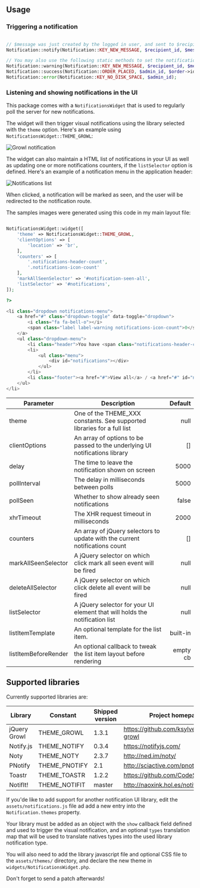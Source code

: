 Usage
-----

### Triggering a notification


```php

// $message was just created by the logged in user, and sent to $recipient_id
Notification::notify(Notification::KEY_NEW_MESSAGE, $recipient_id, $message->id);

// You may also use the following static methods to set the notification type:
Notification::warning(Notification::KEY_NEW_MESSAGE, $recipient_id, $message->id);
Notification::success(Notification::ORDER_PLACED, $admin_id, $order->id);
Notification::error(Notification::KEY_NO_DISK_SPACE, $admin_id);

```
          
### Listening and showing notifications in the UI

This package comes with a `NotificationsWidget` that is used to regularly poll the server for new
notifications.
 
The widget will then trigger visual notifications using the library selected with the `theme` option.
Here's an example using `NotificationsWidget::THEME_GROWL`:

![Growl notification](https://raw.githubusercontent.com/machour/yii2-notifications/master/docs/growl.png)

The widget can also maintain a HTML list of notifications in your UI as well as updating one or more
notifications counters, if the `listSelector` option is defined.
Here's an example of a notification menu in the application header: 

![Notifications list](https://raw.githubusercontent.com/machour/yii2-notifications/d4450ab164d62f5504c3ec31cfba50b95cf9a3d8/docs/list.png)

When clicked, a notification will be marked as seen, and the user will be redirected to the notification
route.

The samples images were generated using this code in my main layout file:
 
```php

NotificationsWidget::widget([
    'theme' => NotificationsWidget::THEME_GROWL,
    'clientOptions' => [
        'location' => 'br',
    ],
    'counters' => [
        '.notifications-header-count',
        '.notifications-icon-count'
    ],
    'markAllSeenSelector' => '#notification-seen-all',
    'listSelector' => '#notifications',
]);

?>

<li class="dropdown notifications-menu">
    <a href="#" class="dropdown-toggle" data-toggle="dropdown">
        <i class="fa fa-bell-o"></i>
        <span class="label label-warning notifications-icon-count">0</span>
    </a>
    <ul class="dropdown-menu">
        <li class="header">You have <span class="notifications-header-count">0</span> notifications</li>
        <li>
            <ul class="menu">
                <div id="notifications"></div>
            </ul>
        </li>
        <li class="footer"><a href="#">View all</a> / <a href="#" id="notification-seen-all">Mark all as seen</a></li>
    </ul>
</li>
```

| Parameter            | Description                                                                 | Default     |
| -------------------- | --------------------------------------------------------------------------- | -----------:|
| theme                | One of the THEME_XXX constants. See supported libraries for a full list     | null        |
| clientOptions        | An array of options to be passed to the underlying UI notifications library | []          |
| delay                | The time to leave the notification shown on screen                          | 5000        |
| pollInterval         | The delay in milliseconds between polls                                     | 5000        |
| pollSeen             | Whether to show already seen notifications                                  | false       |
| xhrTimeout           | The XHR request timeout in milliseconds                                     | 2000        |
| counters             | An array of jQuery selectors to update with the current notifications count | []          |
| markAllSeenSelector  | A jQuery selector on which click mark all seen event will be fired          | null        |
| deleteAllSelector    | A jQuery selector on which click delete all event will be fired             | null        |
| listSelector         | A jQuery selector for your UI element that will holds the notification list | null        |
| listItemTemplate     | An optional template for the list item.                                     | built-in    |
| listItemBeforeRender | An optional callback to tweak the list item layout before rendering         | empty cb    |


Supported libraries
-------------------

Currently supported libraries are:

| Library        | Constant      | Shipped version | Project homepage                         |
| -------------- | ------------- | --------------- | ---------------------------------------- |
| jQuery Growl   | THEME_GROWL   | 1.3.1           | https://github.com/ksylvest/jquery-growl |
| Notify.js      | THEME_NOTIFY  | 0.3.4           | https://notifyjs.com/                    |
| Noty           | THEME_NOTY    | 2.3.7           | http://ned.im/noty/                      |
| PNotify        | THEME_PNOTIFY | 2.1             | http://sciactive.com/pnotify/            |
| Toastr         | THEME_TOASTR  | 1.2.2           | https://github.com/CodeSeven/toastr      |
| NotifIt!       | THEME_NOTIFIT | master          | http://naoxink.hol.es/notifIt/           |

If you'de like to add support for another notification UI library, edit the `assets/notifications.js` file
ad add a new entry into the `Notification.themes` property.

Your library must be added as an object with the `show` callback field defined and used to trigger the visual
notification, and an optional `types` translation map that will be used to translate natives types into the
used library notification type.

You will also need to add the library javascript file and optional CSS file to the `assets/themes/` directory,
and declare the new theme in `widgets/NotificationsWidget.php`.

Don't forget to send a patch afterwards!
